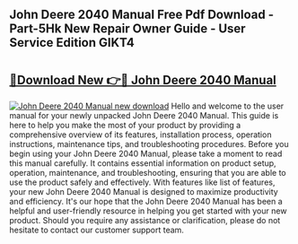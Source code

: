 ## John Deere 2040 Manual Free Pdf Download - Part-5Hk New Repair Owner Guide - User Service Edition GIKT4

# <h2><a href="http://bc92016.oget.top/?id=John+Deere+2040+Manual">🔗Download New 👉🔴 John Deere 2040 Manual</a></h2>

[![John Deere 2040 Manual new download](https://i.imgur.com/5g1atiW.png)](http://bc92016.oget.top/?id=John+Deere+2040+Manual)
Hello and welcome to the user manual for your newly unpacked John Deere 2040 Manual. This guide is here to help you make the most of your product by providing a comprehensive overview of its features, installation process, operation instructions, maintenance tips, and troubleshooting procedures. Before you begin using your John Deere 2040 Manual, please take a moment to read this manual carefully. It contains essential information on product setup, operation, maintenance, and troubleshooting, ensuring that you are able to use the product safely and effectively. With features like list of features, your new John Deere 2040 Manual is designed to maximize productivity and efficiency. It's our hope that the John Deere 2040 Manual has been a helpful and user-friendly resource in helping you get started with your new product. Should you require any assistance or clarification, please do not hesitate to contact our customer support team.

